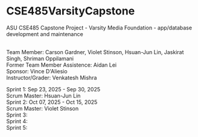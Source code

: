 # CSE485VarsityCapstone
ASU CSE485 Capstone Project - Varsity Media Foundation - app/database development and maintenance <br><br>


Team Member: Carson Gardner, Violet Stinson, Hsuan-Jun Lin, Jaskirat Singh, Shriman Oppilamani <br>
Former Team Member Assistence: Aidan Lei <br>
Sponsor: Vince D'Aliesio <br>
Instructor/Grader: Venkatesh Mishra <br>

Sprint 1: Sep 23, 2025 - Sep 30, 2025 <br>
Scrum Master: Hsuan-Jun Lin <br>
Sprint 2: Oct 07, 2025 - Oct 15, 2025<br>
Scrum Master: Violet Stinson <br>
Sprint 3: <br>
Sprint 4: <br>
Sprint 5: <br>
